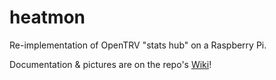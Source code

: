 # heatmon

Re-implementation of OpenTRV "stats hub" on a Raspberry Pi.

Documentation & pictures are on the repo's [Wiki](https://github.com/tyrken/heatmon/wiki)!
